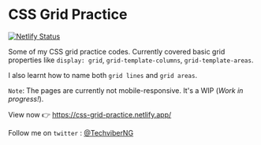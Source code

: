 # CSS Grid Practice
[![Netlify Status](https://api.netlify.com/api/v1/badges/42dd6183-c5fa-4d69-8a0f-64f1a1bb2783/deploy-status)](https://app.netlify.com/sites/frosty-brahmagupta-d78dec/deploys)

Some of my CSS grid practice codes. 
Currently covered basic grid properties like  `display: grid`, `grid-template-columns`, `grid-template-areas`.

I also learnt how to name both `grid lines` and `grid areas`.


`Note`: The pages are currently not mobile-responsive. It's a WIP (_Work in progress!_). 

View now 👉 https://css-grid-practice.netlify.app/

Follow me on `twitter` : [@TechviberNG](https://twitter.com/TechviberNG)